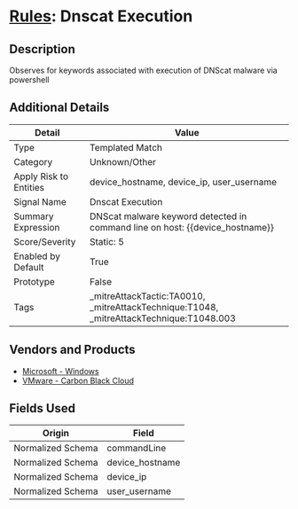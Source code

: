 # [Rules](README.md): Dnscat Execution

## Description
Observes for keywords associated with execution of DNScat malware via powershell

## Additional Details
|Detail|Value|
|----|----|
|Type|Templated Match|
|Category|Unknown/Other|
|Apply Risk to Entities|device_hostname, device_ip, user_username|
|Signal Name|Dnscat Execution|
|Summary Expression|DNScat malware keyword detected in command line on host: {{device_hostname}}|
|Score/Severity|Static: 5|
|Enabled by Default|True|
|Prototype|False|
|Tags|_mitreAttackTactic:TA0010, _mitreAttackTechnique:T1048, _mitreAttackTechnique:T1048.003|
## Vendors and Products
- [Microsoft - Windows](../products/1ff7546c-cb36-4a24-87f7-89d2cecc5761.md)
- [VMware - Carbon Black Cloud](../products/f9cea291-9030-4e41-9836-6dd9274d6df4.md)


## Fields Used

|Origin|Field|
|----|----|
|Normalized Schema|commandLine|
|Normalized Schema|device_hostname|
|Normalized Schema|device_ip|
|Normalized Schema|user_username|


